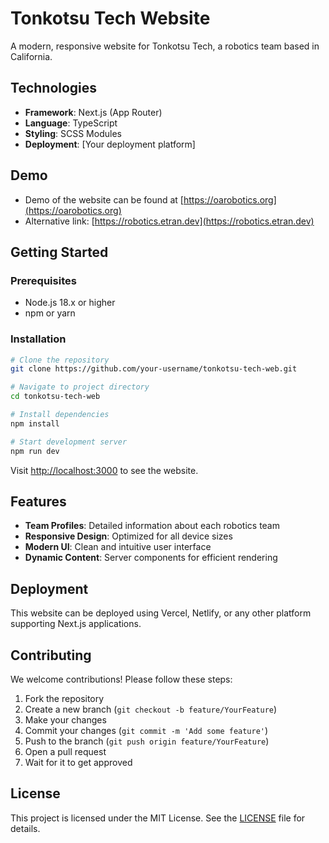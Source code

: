 # Tonkotsu Tech Website

A modern, responsive website for Tonkotsu Tech, a robotics team based in California.

## Technologies

- **Framework**: Next.js (App Router)
- **Language**: TypeScript
- **Styling**: SCSS Modules
- **Deployment**: [Your deployment platform]

## Demo
- Demo of the website can be found at [https://oarobotics.org](https://oarobotics.org)
- Alternative link: [https://robotics.etran.dev](https://robotics.etran.dev)

## Getting Started

### Prerequisites

- Node.js 18.x or higher
- npm or yarn

### Installation

```bash
# Clone the repository
git clone https://github.com/your-username/tonkotsu-tech-web.git

# Navigate to project directory
cd tonkotsu-tech-web

# Install dependencies
npm install

# Start development server
npm run dev
```

Visit [http://localhost:3000](http://localhost:3000) to see the website.

## Features

- **Team Profiles**: Detailed information about each robotics team
- **Responsive Design**: Optimized for all device sizes
- **Modern UI**: Clean and intuitive user interface
- **Dynamic Content**: Server components for efficient rendering

## Deployment

This website can be deployed using Vercel, Netlify, or any other platform supporting Next.js applications.

## Contributing

We welcome contributions! Please follow these steps:
1. Fork the repository
2. Create a new branch (`git checkout -b feature/YourFeature`)
3. Make your changes
4. Commit your changes (`git commit -m 'Add some feature'`)
5. Push to the branch (`git push origin feature/YourFeature`)
6. Open a pull request
7. Wait for it to get approved

## License

This project is licensed under the MIT License. See the [LICENSE](LICENSE) file for details.